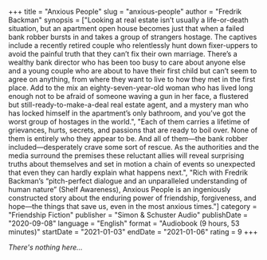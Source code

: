 +++
title = "Anxious People"
slug = "anxious-people"
author = "Fredrik Backman"
synopsis = ["Looking at real estate isn’t usually a life-or-death situation, but an apartment open house becomes just that when a failed bank robber bursts in and takes a group of strangers hostage. The captives include a recently retired couple who relentlessly hunt down fixer-uppers to avoid the painful truth that they can’t fix their own marriage. There’s a wealthy bank director who has been too busy to care about anyone else and a young couple who are about to have their first child but can’t seem to agree on anything, from where they want to live to how they met in the first place. Add to the mix an eighty-seven-year-old woman who has lived long enough not to be afraid of someone waving a gun in her face, a flustered but still-ready-to-make-a-deal real estate agent, and a mystery man who has locked himself in the apartment’s only bathroom, and you’ve got the worst group of hostages in the world.", "Each of them carries a lifetime of grievances, hurts, secrets, and passions that are ready to boil over. None of them is entirely who they appear to be. And all of them—the bank robber included—desperately crave some sort of rescue. As the authorities and the media surround the premises these reluctant allies will reveal surprising truths about themselves and set in motion a chain of events so unexpected that even they can hardly explain what happens next.", "Rich with Fredrik Backman’s “pitch-perfect dialogue and an unparalleled understanding of human nature” (Shelf Awareness), Anxious People is an ingeniously constructed story about the enduring power of friendship, forgiveness, and hope—the things that save us, even in the most anxious times."]
category = "Friendship Fiction" 
publisher = "Simon & Schuster Audio"
publishDate = "2020-09-08"
language = "English"
format = "Audiobook (9 hours, 53 minutes)"
startDate = "2021-01-03"
endDate = "2021-01-06"
rating = 9 
+++

*There's nothing here...*
